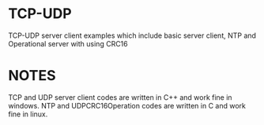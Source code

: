 # TCP-UDP
TCP-UDP server client examples which include basic server client, NTP and Operational server with using CRC16

# NOTES
TCP and UDP server client codes are written in C++ and work fine in windows.
NTP and UDPCRC16Operation codes are written in C and work fine in linux.
